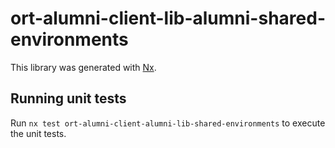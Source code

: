 # ort-alumni-client-lib-alumni-shared-environments

This library was generated with [Nx](https://nx.dev).

## Running unit tests

Run `nx test ort-alumni-client-alumni-lib-shared-environments` to execute the unit tests.
